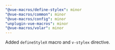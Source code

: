 ```yaml
---
"@vue-macros/define-stylex": minor
"@vue-macros/common": minor
"@vue-macros/config": minor
"unplugin-vue-macros": minor
"@vue-macros/volar": minor
---
```


Added `defineStyleX` macro and `v-stylex` directive.
  